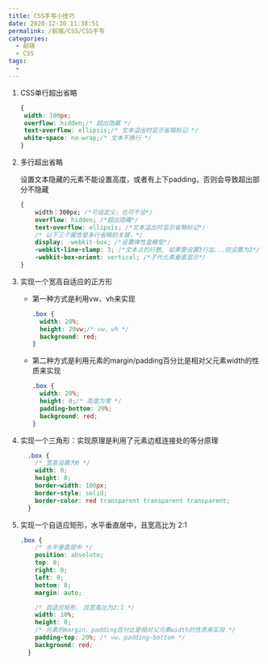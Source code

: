 ```yaml
---
title: CSS手写小技巧
date: 2020-12-30 11:38:51
permalink: /前端/CSS/CSS手写
categories:
  - 前端
  - CSS
tags:
  -
---
```

1. CSS单行超出省略

   ```css
   {
   	width: 100px;
   	overflow: hidden;/* 超出隐藏 */
   	text-overflow: ellipsis;/* 文本溢出时显示省略标记 */
   	white-space: no-wrap;/* 文本不换行 */
   }
   ```
2. 多行超出省略

   设置文本隐藏的元素不能设置高度，或者有上下padding，否则会导致超出部分不隐藏

   ```css
   {
       width：300px; /*可自定义，也可不设*/
       overflow: hidden; /*超出隐藏*/
       text-overflow: ellipsis; /*文本溢出时显示省略标记*/
       /* 以下三个属性是多行省略的关键，*/
       display: -webkit-box; /*设置弹性盒模型*/
       -webkit-line-clamp: 3; /*文本占的行数, 如果要设置3行加...则设置为3*/
       -webkit-box-orient: vertical; /*子代元素垂直显示*/
   }
   ```
3. 实现一个宽高自适应的正方形

   - 第一种方式是利用vw、vh来实现

     ```css
     .box { 
       width: 20%; 
       height: 20vw;/* vw、vh */
       background: red; 
     }
     ```
   - 第二种方式是利用元素的margin/padding百分比是相对父元素width的性质来实现

     ```css
     .box { 
       width: 20%; 
       height: 0;/* 高度为零 */  
       padding-bottom: 20%;
       background: red; 
     }
     ```
4. 实现一个三角形：实现原理是利用了元素边框连接处的等分原理

   ```css
     .box { 
       /* 宽高设置为0 */ 
       width: 0; 
       height: 0; 
       border-width: 100px; 
       border-style: solid; 
       border-color: red transparent transparent transparent; 
     }
   ```
5. 实现一个自适应矩形，水平垂直居中，且宽高比为 2:1

   ```css
   .box { 
       /* 水平垂直居中 */
       position: absolute; 
       top: 0; 
       right: 0; 
       left: 0; 
       bottom: 0; 
       margin: auto;

       /* 自适应矩形, 且宽高比为2:1 */
       width: 10%; 
       height: 0; 
       /* 元素的margin、padding百分比是相对父元素width的性质来实现 */
       padding-top: 20%; /* vw、padding-bottom */
       background: red; 
     }

   ```
